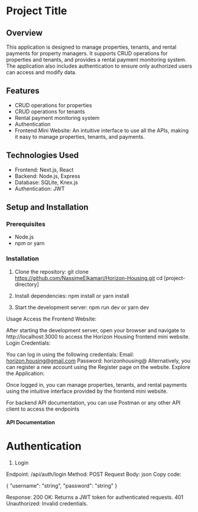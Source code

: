 # Project Title

## Overview
This application is designed to manage properties, tenants, and rental payments for property managers. It supports CRUD operations for properties and tenants, and provides a rental payment monitoring system. The application also includes authentication to ensure only authorized users can access and modify data.

## Features
- CRUD operations for properties 
- CRUD operations for tenants 
- Rental payment monitoring system
- Authentication
- Frontend Mini Website: An intuitive interface to use all the APIs, making it easy to manage properties, tenants, and  payments.

## Technologies Used
- Frontend: Next.js, React
- Backend: Node.js, Express
- Database: SQLite, Knex.js
- Authentication: JWT

## Setup and Installation

### Prerequisites
- Node.js
- npm or yarn

### Installation
1. Clone the repository:
   git clone  https://github.com/NassimeElkamari/Horizon-Housing.git 
   cd [project-directory]

2. Install dependencies:
   npm install or yarn install

3. Start the development server:
   npm run dev or yarn dev

Usage
Access the Frontend Website:

After starting the development server, open your browser and navigate to http://localhost:3000 to access the Horizon Housing frontend mini website.
Login Credentials:

You can log in using the following credentials:
Email: horizon.housing@gmail.com
Password: horizonhousing@
Alternatively, you can register a new account using the Register page on the website.
Explore the Application:

Once logged in, you can manage properties, tenants, and rental payments using the intuitive interface provided by the frontend mini website.

For backend API documentation, you can use Postman or any other API client to access the endpoints


#### API Documentation

# Authentication
1. Login

Endpoint: /api/auth/login
Method: POST
Request Body:
json
Copy code:

{
  "username": "string",
  "password": "string"
}

Response:
200 OK: Returns a JWT token for authenticated requests.
401 Unauthorized: Invalid credentials.
